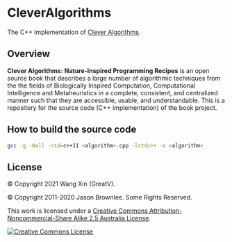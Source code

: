 # CleverAlgorithms

The C++ implementation of [Clever Algorithms](https://github.com/clever-algorithms/CleverAlgorithms).

## Overview

**Clever Algorithms: Nature-Inspired Programming Recipes** is an open source book that describes a large number of algorithmic techniques from the the fields of Biologically Inspired Computation, Computational Intelligence and Metaheuristics in a complete, consistent, and centralized manner such that they are accessible, usable, and understandable. This is a repository for the source code (C++ implementation) of the book project.

## How to build the source code

```bash
gcc -g -Wall -std=c++11 <algorithm>.cpp -lstdc++ -o <algorithm>
```

## License

&copy; Copyright 2021 Wang Xin (GreatV).

&copy; Copyright 2011-2020 Jason Brownlee. Some Rights Reserved.

This work is licensed under a <a rel="license" href="http://creativecommons.org/licenses/by-nc-sa/2.5/au/">Creative Commons Attribution-Noncommercial-Share Alike 2.5 Australia License</a>.

<a rel="license" href="http://creativecommons.org/licenses/by-nc-sa/2.5/au/"><img alt="Creative Commons License" style="border-width:0" src="http://i.creativecommons.org/l/by-nc-sa/2.5/au/88x31.png" /></a>